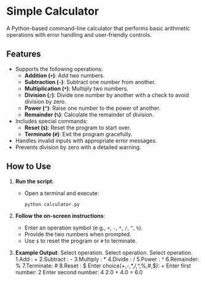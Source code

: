 # Simple Calculator

A Python-based command-line calculator that performs basic arithmetic operations with error handling and user-friendly controls.

## Features
- Supports the following operations:
  - **Addition (`+`)**: Add two numbers.
  - **Subtraction (`-`)**: Subtract one number from another.
  - **Multiplication (`*`)**: Multiply two numbers.
  - **Division (`/`)**: Divide one number by another with a check to avoid division by zero.
  - **Power (`^`)**: Raise one number to the power of another.
  - **Remainder (`%`)**: Calculate the remainder of division.
- Includes special commands:
  - **Reset (`$`)**: Reset the program to start over.
  - **Terminate (`#`)**: Exit the program gracefully.
- Handles invalid inputs with appropriate error messages.
- Prevents division by zero with a detailed warning.

## How to Use
1. **Run the script**:
   - Open a terminal and execute:
     ```bash
     python calculator.py
     ```
2. **Follow the on-screen instructions**:
   - Enter an operation symbol (e.g., `+`, `-`, `*`, `/`, `^`, `%`).
   - Provide the two numbers when prompted.
   - Use `$` to reset the program or `#` to terminate.

3. **Example Output**:
   Select operation.
   Select operation.
   Select operation.
   1.Add      : + 
   2.Subtract : - 
   3.Multiply : * 
   4.Divide   : / 
   5.Power    : ^ 
   6.Remainder: % 
   7.Terminate: # 
   8.Reset    : $ 
   Enter choice(+,-,*,/,^,%,#,$): +
   Enter first number: 2
   Enter second number: 4
   2.0 + 4.0 = 6.0

